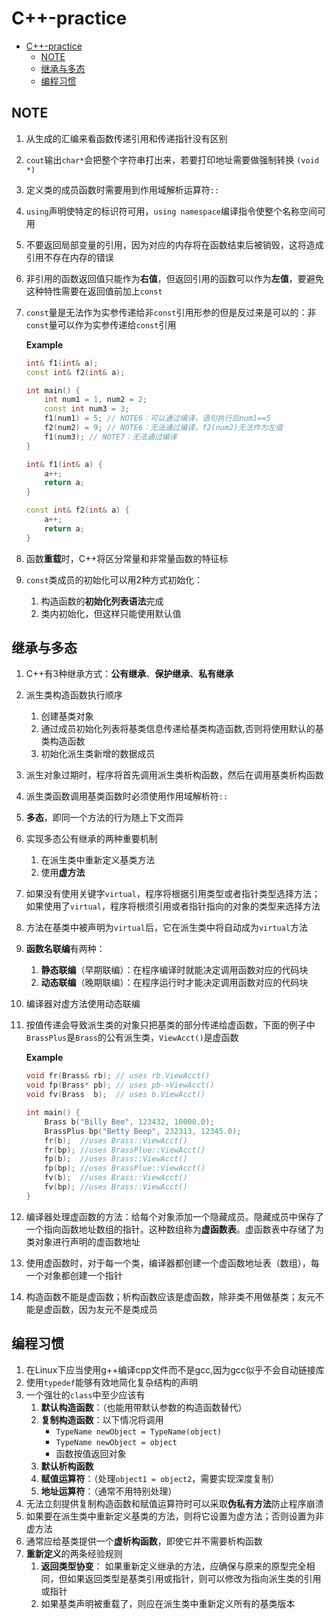 # C++-practice

- [C++-practice](#c-practice)
  - [NOTE](#note)
  - [继承与多态](#继承与多态)
  - [编程习惯](#编程习惯)

## NOTE

1. 从生成的汇编来看函数传递引用和传递指针没有区别
2. `cout`输出`char*`会把整个字符串打出来，若要打印地址需要做强制转换 `(void *)`
3. 定义类的成员函数时需要用到作用域解析运算符`::`
4. `using`声明使特定的标识符可用，`using namespace`编译指令使整个名称空间可用
5. 不要返回局部变量的引用，因为对应的内存将在函数结束后被销毁，这将造成引用不存在内存的错误
6. 非引用的函数返回值只能作为**右值**，但返回引用的函数可以作为**左值**，要避免这种特性需要在返回值前加上`const`
7. `const`量是无法作为实参传递给非`const`引用形参的但是反过来是可以的：非`const`量可以作为实参传递给`const`引用

    **Example**

    ```C++
    int& f1(int& a);
    const int& f2(int& a);

    int main() {
        int num1 = 1, num2 = 2;
        const int num3 = 3;
        f1(num1) = 5; // NOTE6：可以通过编译，语句执行后num1==5
        f2(num2) = 9; // NOTE6：无法通过编译，f2(num2)无法作为左值
        f1(num3); // NOTE7：无法通过编译
    }

    int& f1(int& a) {
        a++;
        return a;
    }

    const int& f2(int& a) {
        a++;
        return a;
    }    
    ```

8. 函数**重载**时，C++将区分常量和非常量函数的特征标
9. `const`类成员的初始化可以用2种方式初始化：
   1. 构造函数的**初始化列表语法**完成
   2. 类内初始化，但这样只能使用默认值

## 继承与多态

1. C++有3种继承方式：**公有继承**、**保护继承**、**私有继承**
2. 派生类构造函数执行顺序
   1. 创建基类对象
   2. 通过成员初始化列表将基类信息传递给基类构造函数,否则将使用默认的基类构造函数
   3. 初始化派生类新增的数据成员
3. 派生对象过期时，程序将首先调用派生类析构函数，然后在调用基类析构函数
4. 派生类函数调用基类函数时必须使用作用域解析符`::`
5. **多态**，即同一个方法的行为随上下文而异
6. 实现多态公有继承的两种重要机制
   1. 在派生类中重新定义基类方法
   2. 使用**虚方法**
7. 如果没有使用关键字`virtual`，程序将根据引用类型或者指针类型选择方法；如果使用了`virtual`，程序将根须引用或者指针指向的对象的类型来选择方法
8. 方法在基类中被声明为`virtual`后，它在派生类中将自动成为`virtual`方法
9. **函数名联编**有两种：
   1. **静态联编**（早期联编）：在程序编译时就能决定调用函数对应的代码块
   2. **动态联编**（晚期联编）：在程序运行时才能决定调用函数对应的代码块
10. 编译器对虚方法使用动态联编
11. 按值传递会导致派生类的对象只把基类的部分传递给虚函数，下面的例子中`BrassPlus`是`Brass`的公有派生类，`ViewAcct()`是虚函数

    **Example**

    ```C++
    void fr(Brass& rb); // uses rb.ViewAcct()
    void fp(Brass* pb); // uses pb->ViewAcct()
    void fv(Brass  b);  // uses b.ViewAcct()

    int main() {
        Brass b("Billy Bee", 123432, 10000.0);
        BrassPlus bp("Betty Beep", 232313, 12345.0);
        fr(b);  //uses Brass::ViewAcct()
        fr(bp); //uses BrassPlue::ViewAcct()
        fp(b);  //uses Brass::ViewAcct()
        fp(bp); //uses BrassPlue::ViewAcct()
        fv(b);  //uses Brass::ViewAcct()
        fv(bp); //uses Brass::ViewAcct()
    }
    ```

12. 编译器处理虚函数的方法：给每个对象添加一个隐藏成员。隐藏成员中保存了一个指向函数地址数组的指针。这种数组称为**虚函数表**。虚函数表中存储了为类对象进行声明的虚函数地址
13. 使用虚函数时，对于每一个类，编译器都创建一个虚函数地址表（数组），每一个对象都创建一个指针
14. 构造函数不能是虚函数；析构函数应该是虚函数，除非类不用做基类；友元不能是虚函数，因为友元不是类成员

## 编程习惯

1. 在Linux下应当使用g++编译cpp文件而不是gcc,因为gcc似乎不会自动链接库
2. 使用`typedef`能够有效地简化复杂结构的声明
3. 一个强壮的`class`中至少应该有
   1. **默认构造函数**：（也能用带默认参数的构造函数替代）
   2. **复制构造函数**：以下情况将调用
      - `TypeName newObject = TypeName(object)`
      - `TypeName newObject = object`
      - 函数按值返回对象
   3. **默认析构函数**
   4. **赋值运算符**：（处理`object1 = object2`，需要实现深度复制）
   5. **地址运算符**：（通常不用特别处理）
4. 无法立刻提供复制构造函数和赋值运算符时可以采取**伪私有方法**防止程序崩溃
5. 如果要在派生类中重新定义基类的方法，则将它设置为虚方法；否则设置为非虚方法
6. 通常应给基类提供一个**虚析构函数**，即使它并不需要析构函数
7. **重新定义**的两条经验规则
   1. **返回类型协变**： 如果重新定义继承的方法，应确保与原来的原型完全相同，但如果返回类型是基类引用或指针，则可以修改为指向派生类的引用或指针
   2. 如果基类声明被重载了，则应在派生类中重新定义所有的基类版本
